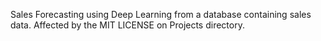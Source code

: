 Sales Forecasting using Deep Learning from a database containing sales data. Affected by the MIT LICENSE on Projects directory.
